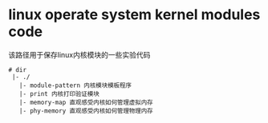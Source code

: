 # linux operate system kernel modules code
该路径用于保存linux内核模块的一些实验代码
~~~shell
# dir
 |- ./
   |- module-pattern 内核模块模板程序
   |- print 内核打印验证模块
   |- memory-map 直观感受内核如何管理虚拟内存
   |- phy-memory 直观感受内核如何管理物理内存
~~~
